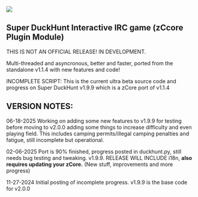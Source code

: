 <img src="https://m0de-60.github.io/web/super-duckhunt-new-logo.png">

<h2>Super DuckHunt Interactive IRC game (zCcore Plugin Module)</h2>

THIS IS NOT AN OFFICIAL RELEASE! IN DEVELOPMENT.

Multi-threaded and asyncronous, better and faster, ported from the standalone v1.1.4 with new features and code!

INCOMPLETE SCRIPT: This is the current ultra beta source code and progress on Super DuckHunt v1.9.9 which is a zCore port of v1.1.4

<H2>VERSION NOTES:</H2>

06-18-2025 Working on adding some new features to v1.9.9 for testing before moving to v2.0.0 adding some things to increase difficulty and even playing field. This includes camping permits/illegal camping penalties and fatigue, still incomplete but operational.

02-06-2025 Port is 90% finished, progress posted in duckhunt.py, still needs bug testing and tweaking. v1.9.9. RELEASE WILL INCLUDE i18n, <b>also requires updating your zCore.</b> (New stuff, improvements and more progress)

11-27-2024 Initial posting of incomplete progress. v1.9.9 is the base code for v2.0.0

